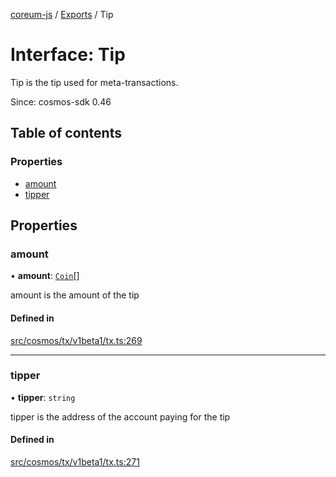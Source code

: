 [coreum-js](../README.md) / [Exports](../modules.md) / Tip

# Interface: Tip

Tip is the tip used for meta-transactions.

Since: cosmos-sdk 0.46

## Table of contents

### Properties

- [amount](Tip.md#amount)
- [tipper](Tip.md#tipper)

## Properties

### amount

• **amount**: [`Coin`](../modules/internal_.md#coin)[]

amount is the amount of the tip

#### Defined in

[src/cosmos/tx/v1beta1/tx.ts:269](https://github.com/PyramydLabs/coreum-js/blob/75debec/src/cosmos/tx/v1beta1/tx.ts#L269)

___

### tipper

• **tipper**: `string`

tipper is the address of the account paying for the tip

#### Defined in

[src/cosmos/tx/v1beta1/tx.ts:271](https://github.com/PyramydLabs/coreum-js/blob/75debec/src/cosmos/tx/v1beta1/tx.ts#L271)
